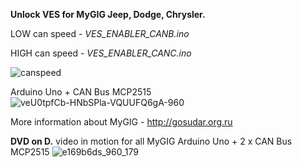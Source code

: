 **Unlock VES for MyGIG  Jeep, Dodge, Chrysler.**

LOW can speed - _VES_ENABLER_CANB.ino_ 

HIGH can speed - _VES_ENABLER_CANC.ino_

![canspeed](https://github.com/gosudar/My_Mygig_RHP/assets/1228789/5d1cd7c8-6fb3-46c4-bc07-c6b3f539580a)

Arduino Uno + CAN Bus MCP2515
![veU0tpfCb-HNbSPla-VQUUFQ6gA-960](https://github.com/gosudar/My_Mygig_RHP/assets/1228789/6e8474b6-8b17-47d0-b6c2-af843574b995)

More information about MyGIG - http://gosudar.org.ru


**DVD on D.**
video in motion for all MyGIG
Arduino Uno + 2 x CAN Bus MCP2515
![e169b6ds_960_179](https://github.com/gosudar/My_Mygig_RHP/assets/1228789/527385d9-8f0f-47ac-886e-f0478cee1b66)
